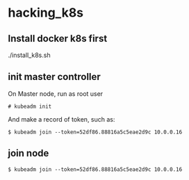 # hacking_k8s

## Install docker k8s first
./install_k8s.sh

## init master controller
On Master node, run as root user
```
# kubeadm init
```
And make a record of token, such as:

```
$ kubeadm join --token=52df86.88816a5c5eae2d9c 10.0.0.16
```

## join node
```
$ kubeadm join --token=52df86.88816a5c5eae2d9c 10.0.0.16
```
